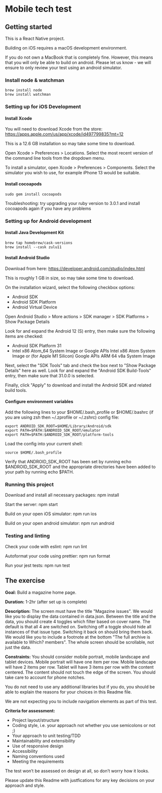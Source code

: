 # Mobile tech test

## Getting started

This is a React Native project.

Building on iOS requires a macOS development environment.

If you do not own a MacBook that is completely fine. However, this means that you will only be able to build on android. Please let us know - we will ensure to only review your test using an android simulator.

### Install node & watchman

    brew install node
    brew install watchman

### Setting up for iOS Development

#### Install Xcode

You will need to download Xcode from the store: https://apps.apple.com/us/app/xcode/id497799835?mt=12

This is a 12.6 GB installation so may take some time to download.

Open Xcode > Preferences > Locations. Select the most recent version of the command line tools from the dropdown menu.

To install a simulator, open Xcode > Preferences > Components. Select the simulator you wish to use, for example iPhone 13 would be suitable.

#### Install cocoapods

    sudo gem install cocoapods

Troubleshooting: try upgrading your ruby version to 3.0.1 and install cocoapods again if you have any problems


### Setting up for Android development

#### Install Java Development Kit

    brew tap homebrew/cask-versions
    brew install --cask zulu11
#### Install Android Studio

Download from here: https://developer.android.com/studio/index.html

This is roughly 1 GB in size, so may take some time to download.

On the installation wizard, select the following checkbox options:

-   Android SDK
-   Android SDK Platform
-   Android Virtual Device

Open Android Studio > More actions > SDK manager > SDK Platforms > Show Package Details

Look for and expand the Android 12 (S) entry, then make sure the following items are checked:

-   Android SDK Platform 31
-   Intel x86 Atom_64 System Image or Google APIs Intel x86 Atom System Image or (for Apple M1 Silicon) Google APIs ARM 64 v8a System Image

Next, select the "SDK Tools" tab and check the box next to "Show Package Details" here as well. Look for and expand the "Android SDK Build-Tools" entry, then make sure that 31.0.0 is selected.

Finally, click "Apply" to download and install the Android SDK and related build tools.

#### Configure environment variables

Add the following lines to your $HOME/.bash_profile or $HOME/.bashrc (if you are using zsh then ~/.zprofile or ~/.zshrc) config file:

    export ANDROID_SDK_ROOT=$HOME/Library/Android/sdk
    export PATH=$PATH:$ANDROID_SDK_ROOT/emulator
    export PATH=$PATH:$ANDROID_SDK_ROOT/platform-tools

Load the config into your current shell:

    source $HOME/.bash_profile

Verify that ANDROID_SDK_ROOT has been set by running echo $ANDROID_SDK_ROOT and the appropriate directories have been added to your path by running echo $PATH.


### Running this project

Download and install all necessary packages:
    npm install

Start the server:
    npm start

Build on your open iOS simulator:
    npm run ios

Build on your open android simulator:
    npm run android


### Testing and linting

Check your code with eslint:
    npm run lint

Autoformat your code using prettier:
    npm run format

Run your jest tests:
    npm run test



## The exercise

__Goal:__ Build a magazine home page.

__Duration:__ 1-2hr (after set up is complete)

__Description:__ The screen must have the title "Magazine issues". We would like you to display the data contained in data.json. Between the title and the data, you should create 4 toggles which filter based on cover name. The default is that all 4 are switched on. Switching off a toggle should hide all instances of that issue type. Switching it back on should bring them back. We would like you to include a footnote at the bottom "The full archive is available to Which? members". The whole screen should be scrollable, not just the data.

__Constraints:__ You should consider mobile portrait, mobile landscape and tablet devices. Mobile portrait will have one item per row. Mobile landscape will have 2 items per row. Tablet will have 3 items per row with the content centered. The content should not touch the edge of the screen. You should take care to account for phone notches.

You do not need to use any additional libraries but if you do, you should be able to explain the reasons for your choices in this Readme file.

We are not expecting you to include navigation elements as part of this test.

__Criteria for assessment:__

- Project layout/structure
- Coding style, i.e. your approach not whether you use semicolons or not ;)
- Your approach to unit testing/TDD
- Maintainability and extensibility
- Use of responsive design
- Accessibility
- Naming conventions used
- Meeting the requirements

The test won’t be assessed on design at all, so don’t worry how it looks.

Please update this Readme with justfications for any key decisions on your approach and style.
